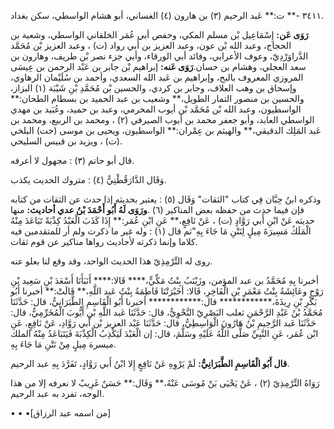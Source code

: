 ٣٤١١ -** ت:** عَبد الرحيم (٣) بن هارون (٤) الغساني، أبو هشام الواسطي، سكن بغداد.

**رَوَى عَن:** إِسْمَاعِيل بْن مسلم المكي، وحفص أبي عُمَر الخلقاني الواسطي، وشعبة بن الحجاج، وعبد الله بْن عون، وعبد العزيز بن أَبي رواد (ت) ، وعبد العزيز بْن مُحَمَّد الدَّراوَرْدِيّ، وعوف الأعرابي، وفائد أبي الورقاء، وأبي جزء نصر بْن طريف، وهارون بن سعد العجلي، وهشام بن حسان.**رَوَى عَنه:** إبراهيم بْن جابر بن عَبْد الرحمن بن عِيسَى المروزي المعروف بالبح، وإبراهيم بن عَبد الله السعدي، وأحمد بن سُلَيْمان الرهاوي، وإسحاق بن وهب العلاف، وجابر بن كردي، والحسين بْن مُحَمَّدِ بْنِ شَيْبَة (١) البزاز، والحسين بن منصور التمار الطويل،** وشعيب بن عبد الحميد بن بسطام الطحان:** الواسطيون، وعبد الله بْن مُحَمَّد بْن أيوب المخرمي، وعبد بن حميد، وعُبَيد بن مهدي الواسطي العابد، وأبو جعفر محمد بن أيوب الصيرفي (٢) ، ومحمد بن الربيع، ومحمد بن عَبد المَلِك الدقيقي،** والهيثم بن عِمْران:** الواسطيون، ويحيى بن موسى (خت) البلخي (ت) ، ويزيد بن قبيس السليحي.

قال أبو حاتم (٣) : مجهول لا أعرفه.

وَقَال الدَّارَقُطْنِيُّ (٤) : متروك الحديث يكذب.

وذكره ابنُ حِبَّان فِي كتاب "الثقات" وَقَال (٥) : يعتبر بحديثه إذا حدث عن الثقات من كتابه فإن فيما حدث من حفظه بعض المناكير (٦) .**ورَوَى لَهُ أَبُو أَحْمَدَ بْنُ عدي أحاديث:** منها حديثه عَنْ ابْنِ أَبي رَوَّادٍ (ت) ، عَنْ نَافِعٍ،** عَنِ ابْنِ عُمَر:** إِذَا كَذَبَ الْعَبْدُ كِذْبَةً تَبَاعَدَ مِنْهُ الْمَلَكُ مَسِيرَةَ مِيلٍ لِنَتْنِ مَا جَاءَ بِهِ"ثم قال (١) : وله غير ما ذكرت ولم أر للمتقدمين فيه كلاما وإنما ذكرته لأحاديث رواها مناكير عن قوم ثقات.

روى له التِّرْمِذِيّ هذا الحديث الواحد، وقد وقع لنا بعلو عنه.

أخبرنا بِهِ مُحَمَّدُ بن عبد المؤمن، وزَيْنَبُ بِنْتُ مَكِّيٍّ،**** قَالا:**** أَنَبَأَنَا أَسْعَدَ بْنِ سَعِيد بْنِ رَوْحٍ وعَائِشَةُ بِنْتُ مَعْمَرِ بْنِ الْفَاخِرِ، قَالا: أخَبْرَتْنَا فَاطِمَةُ بِنْتُ عَبد اللَّهِ،** قَالَتْ:** أخبرنا أَبُو بَكْرِ بْنِ رِيذَةَ،************ قال:************ أخبرنا أَبُو الْقَاسِمِ الطَّبَرَانِيُّ، قال: حَدَّثَنَا مُحَمَّدُ بْنُ عَبْدِ الرَّحْمَنِ ثعلب البَصْرِيّ النَّحْوِيُّ، قال: حَدَّثَنَا عَبد اللَّهِ بْنِ أَيُّوبَ الْمُخَرِّمِيُّ، قال: حَدَّثَنَا عَبد الرَّحِيمِ بْنُ هَارُونَ الْوَاسِطِيُّ، قال: حَدَّثَنَا عَبْد العزيز بْن أَبي رَوَّادِ، عَنْ نَافِعٍ، عَنِ ابْن عُمَر، عَنِ النَّبِيِّ صَلَّى اللَّهُ عَلَيْهِ وسَلَّمَ، قال: إن الْعَبْدَ لَيَكْذِبُ الْكِذْبَةَ فَيَتَبَاعَدُ مِنْهُ الملك ميسرة مِيلٍ مِنْ نَتْنِ مَا جَاءَ بِهِ.

**قال أَبُو الْقَاسِمِ الطَّبَرَانِيُّ:** لَمْ يَرْوِهِ عَنْ نَافِعٍ إِلا ابْنُ أَبي رَوَّادٍ، تَفَرَّدَ بِهِ عبد الرحيم.

رَوَاهُ التِّرْمِذِيّ (٢) ، عَنْ يَحْيَى بَنْ مُوسَى عَنْهُ،** وَقَال:** حَسَنٌ غَرِيبٌ لا نعرفه إلا من هذا الوجه، تفرد به عبد الرحيم.

• • •[من اسمه عبد الرزاق]
